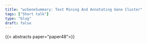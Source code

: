 ```yaml
---
title: "wcGeneSummary: Text Mining And Annotating Gene Cluster"
tags: ["Short talk"]
type: "blog"
draft: false
---
```


{{< abstracts paper="paper48">}}


